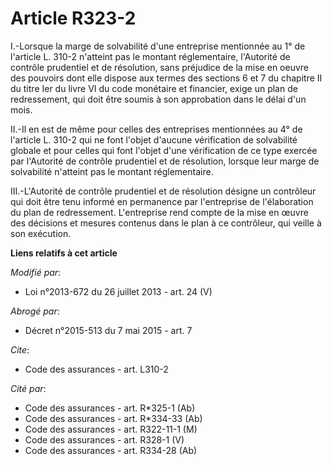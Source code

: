 # Article R323-2

I.-Lorsque la marge de solvabilité d'une entreprise mentionnée au 1° de l'article L. 310-2 n'atteint pas le montant
réglementaire, l'Autorité de contrôle prudentiel et de résolution, sans préjudice de la mise en oeuvre des pouvoirs dont elle
dispose aux termes des sections 6 et 7 du chapitre II du titre Ier du livre VI du code monétaire et financier, exige un plan
de redressement, qui doit être soumis à son approbation dans le délai d'un mois. 

II.-Il en est de même pour celles des entreprises mentionnées au 4° de l'article L. 310-2 qui ne font l'objet d'aucune
vérification de solvabilité globale et pour celles qui font l'objet d'une vérification de ce type exercée par l'Autorité de
contrôle prudentiel et de résolution, lorsque leur marge de solvabilité n'atteint pas le montant réglementaire. 

III.-L'Autorité de contrôle prudentiel et de résolution désigne un contrôleur qui doit être tenu informé en permanence par
l'entreprise de l'élaboration du plan de redressement. L'entreprise rend compte de la mise en œuvre des décisions et mesures
contenus dans le plan à ce contrôleur, qui veille à son exécution.

**Liens relatifs à cet article**

_Modifié par_:

  - Loi n°2013-672 du 26 juillet 2013 - art. 24 (V)

_Abrogé par_:

  - Décret n°2015-513 du 7 mai 2015 - art. 7

_Cite_:

  - Code des assurances - art. L310-2

_Cité par_:

  - Code des assurances - art. R*325-1 (Ab)
  - Code des assurances - art. R*334-33 (Ab)
  - Code des assurances - art. R322-11-1 (M)
  - Code des assurances - art. R328-1 (V)
  - Code des assurances - art. R334-28 (Ab)
